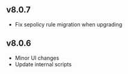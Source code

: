 ## v8.0.7
- Fix sepolicy rule migration when upgrading

## v8.0.6
- Minor UI changes
- Update internal scripts